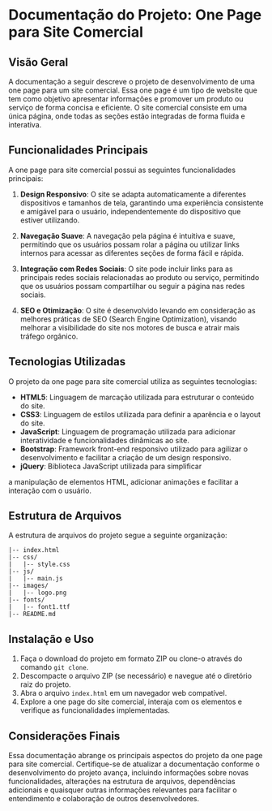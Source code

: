 # Documentação do Projeto: One Page para Site Comercial

## Visão Geral

A documentação a seguir descreve o projeto de desenvolvimento de uma one page para um site comercial. Essa one page é um tipo de website que tem como objetivo apresentar informações e promover um produto ou serviço de forma concisa e eficiente. O site comercial consiste em uma única página, onde todas as seções estão integradas de forma fluida e interativa.

## Funcionalidades Principais

A one page para site comercial possui as seguintes funcionalidades principais:

1. **Design Responsivo**: O site se adapta automaticamente a diferentes dispositivos e tamanhos de tela, garantindo uma experiência consistente e amigável para o usuário, independentemente do dispositivo que estiver utilizando.

2. **Navegação Suave**: A navegação pela página é intuitiva e suave, permitindo que os usuários possam rolar a página ou utilizar links internos para acessar as diferentes seções de forma fácil e rápida.

3. **Integração com Redes Sociais**: O site pode incluir links para as principais redes sociais relacionadas ao produto ou serviço, permitindo que os usuários possam compartilhar ou seguir a página nas redes sociais.

4. **SEO e Otimização**: O site é desenvolvido levando em consideração as melhores práticas de SEO (Search Engine Optimization), visando melhorar a visibilidade do site nos motores de busca e atrair mais tráfego orgânico.

## Tecnologias Utilizadas

O projeto da one page para site comercial utiliza as seguintes tecnologias:

- **HTML5**: Linguagem de marcação utilizada para estruturar o conteúdo do site.
- **CSS3**: Linguagem de estilos utilizada para definir a aparência e o layout do site.
- **JavaScript**: Linguagem de programação utilizada para adicionar interatividade e funcionalidades dinâmicas ao site.
- **Bootstrap**: Framework front-end responsivo utilizado para agilizar o desenvolvimento e facilitar a criação de um design responsivo.
- **jQuery**: Biblioteca JavaScript utilizada para simplificar

 a manipulação de elementos HTML, adicionar animações e facilitar a interação com o usuário.

## Estrutura de Arquivos

A estrutura de arquivos do projeto segue a seguinte organização:

```
|-- index.html
|-- css/
|   |-- style.css
|-- js/
|   |-- main.js
|-- images/
|   |-- logo.png
|-- fonts/
|   |-- font1.ttf
|-- README.md
```

## Instalação e Uso

1. Faça o download do projeto em formato ZIP ou clone-o através do comando `git clone`.
2. Descompacte o arquivo ZIP (se necessário) e navegue até o diretório raiz do projeto.
3. Abra o arquivo `index.html` em um navegador web compatível.
4. Explore a one page do site comercial, interaja com os elementos e verifique as funcionalidades implementadas.

## Considerações Finais

Essa documentação abrange os principais aspectos do projeto da one page para site comercial. Certifique-se de atualizar a documentação conforme o desenvolvimento do projeto avança, incluindo informações sobre novas funcionalidades, alterações na estrutura de arquivos, dependências adicionais e quaisquer outras informações relevantes para facilitar o entendimento e colaboração de outros desenvolvedores.
